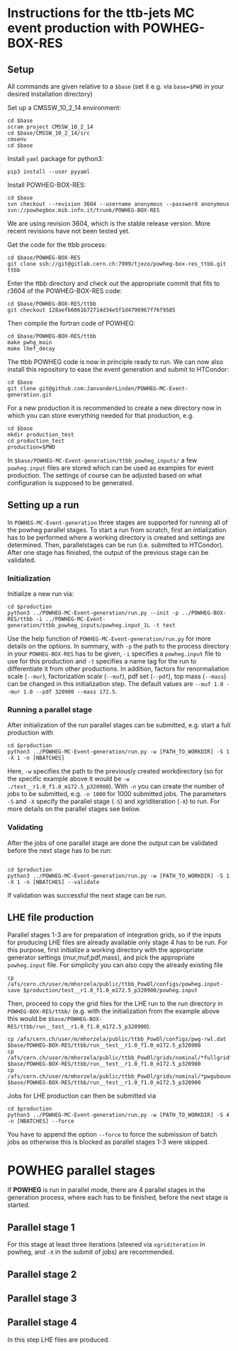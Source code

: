 # Instructions for the ttb-jets MC event production with POWHEG-BOX-RES

## Setup

All commands are given relative to a `$base` (set it e.g. via `base=$PWD` in your desired installation directory)

Set up a CMSSW_10_2_14 environment:
```
cd $base
scram project CMSSW_10_2_14
cd $base/CMSSW_10_2_14/src
cmsenv
cd $base
```
Install `yaml` package for python3:
```
pip3 install --user pyyaml
```

Install POWHEG-BOX-RES:
```
cd $base
svn checkout --revision 3604 --username anonymous --password anonymous svn://powhegbox.mib.infn.it/trunk/POWHEG-BOX-RES
```
We are using revision 3604, which is the stable release version. More recent revisions have not been tested yet.

Get the code for the ttbb process:
```
cd $base/POWHEG-BOX-RES
git clone ssh://git@gitlab.cern.ch:7999/tjezo/powheg-box-res_ttbb.git ttbb
```
Enter the ttbb directory and check out the appropriate commit that fits to r3604 of the POWHEG-BOX-RES code:
```
cd $base/POWHEG-BOX-RES/ttbb
git checkout 128aefb6061b72714d34e5f1d4798967f76f9585
```
Then compile the fortran code of POWHEG:
```
cd $base/POWHEG-BOX-RES/ttbb
make pwhg_main
make lhef_decay
```

The ttbb POWHEG code is now in principle ready to run. We can now also install this repository to ease the event generation and submit to HTCondor:
```
cd $base
git clone git@github.com:JanvanderLinden/POWHEG-MC-Event-generation.git
```

For a new production it is recommended to create a new directory now in which you can store everything needed for that production, e.g.
```
cd $base
mkdir production_test
cd production_test
production=$PWD
```

In `$base/POWHEG-MC-Event-generation/ttbb_powheg_inputs/` a few `powheg.input` files are stored which can be used as examples for event production. The settings of course can be adjusted based on what configuration is supposed to be generated.

## Setting up a run

In `POWHEG-MC-Event-generation` three stages are supported for running all of the powheg parallel stages. 
To start a run from scratch, first an intialization has to be performed where a working directory is created and settings are determined.
Then, parallelstages can be run (i.e. submitted to HTCondor).
After one stage has finished, the output of the previous stage can be validated.

### Initialization

Initialize a new run via:
```
cd $production
python3 ../POWHEG-MC-Event-generation/run.py --init -p ../POWHEG-BOX-RES/ttbb -i ../POWHEG-MC-Event-generation/ttbb_powheg_inputs/powheg.input_1L -t test
```
Use the help function of `POWHEG-MC-Event-generation/run.py` for more details on the options.
In summary, with `-p` the path to the process directory in your `POWHEG-BOX-RES` has to be given, `-i` specifies a `powheg.input` file to use for this production and `-t` specifies a name tag for the run to differentiate it from other productions.
In addition, factors for renormaliation scale (`--mur`), factorization scale (`--muf`), pdf set (`--pdf`), top mass (`--mass`) can be changed in this initialization step. The default values are `--muf 1.0 --mur 1.0 --pdf 320900 --mass 172.5`.

### Running a parallel stage

After initialization of the run parallel stages can be submitted, e.g. start a full production with
```
cd $production
python3 ../POWHEG-MC-Event-generation/run.py -w [PATH_TO_WORKDIR] -S 1 -X 1 -n [NBATCHES]
```
Here, `-w` specifies the path to the previously created workdirectory (so for the specific example above it would be `-w ./test__r1.0_f1.0_m172.5_p320900`). With `-n` you can create the number of jobs to be submitted, e.g. `-n 1000` for 1000 submitted jobs.
The parameters `-S` and `-X` specify the parallel stage (`-S`) and xgriditeration (`-X`) to run. For more details on the parallel stages see below.

### Validating

After the jobs of one parallel stage are done the output can be validated before the next stage has to be run:
```

cd $production
python3 ../POWHEG-MC-Event-generation/run.py -w [PATH_TO_WORKDIR] -S 1 -X 1 -n [NBATCHES] --validate
```
If validation was successful the next stage can be run.


## LHE file production

Parallel stages 1-3 are for preparation of integration grids, so if the inputs for producing LHE files are already available only stage 4 has to be run.
For this purpose, first initialize a working directory with the appropriate generator settings (mur,muf,pdf,mass), and pick the appropriate `powheg.input` file. For simplicity you can also copy the already existing file
```
cp /afs/cern.ch/user/m/mhorzela/public/ttbb_PowOl/configs/powheg.input-save $production/test__r1.0_f1.0_m172.5_p320900/powheg.input
```
Then, proceed to copy the grid files for the LHE run to the run directory in `POWHEG-BOX-RES/ttbb/` (e.g. with the initialization from the example above this would be `$base/POWHEG-BOX-RES/ttbb/run__test__r1.0_f1.0_m172.5_p320900`).
```
cp /afs/cern.ch/user/m/mhorzela/public/ttbb_PowOl/configs/pwg-rwl.dat $base/POWHEG-BOX-RES/ttbb/run__test__r1.0_f1.0_m172.5_p320900
cp /afs/cern.ch/user/m/mhorzela/public/ttbb_PowOl/grids/nominal/*fullgrid* $base/POWHEG-BOX-RES/ttbb/run__test__r1.0_f1.0_m172.5_p320900
cp /afs/cern.ch/user/m/mhorzela/public/ttbb_PowOl/grids/nominal/*pwgubound* $base/POWHEG-BOX-RES/ttbb/run__test__r1.0_f1.0_m172.5_p320900
```
Jobs for LHE production can then be submitted via
```
cd $production
python3 ../POWHEG-MC-Event-generation/run.py -w [PATH_TO_WORKDIR] -S 4 -n [NBATCHES] --force
```
You have to append the option `--force` to force the submission of batch jobs as otherwise this is blocked as parallel stages 1-3 were skipped.

# POWHEG parallel stages
If **POWHEG** is run in parallel mode, there are 4 parallel stages in the generation process, where each has to be finished, before the next stage is started.

## Parallel stage 1
For this stage at least three iterations (steered via `xgriditeration` in powheg, and `-X` in the submit of jobs) are recommended.

## Parallel stage 2

## Parallel stage 3

## Parallel stage 4
In this step LHE files are produced.
